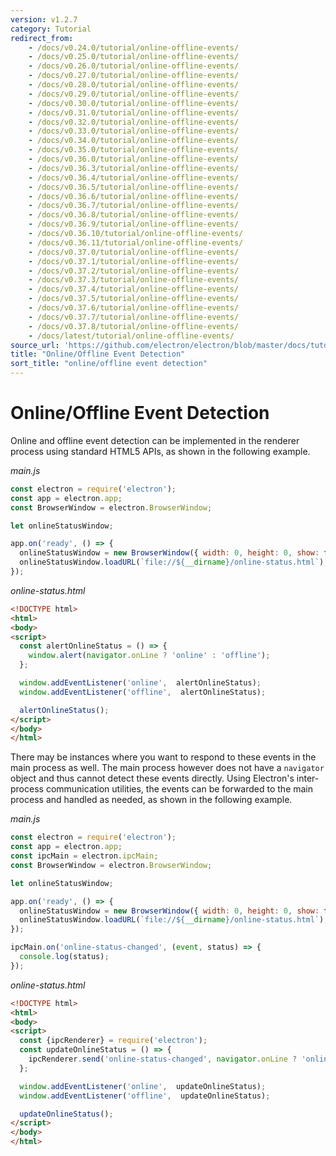 ```yaml
---
version: v1.2.7
category: Tutorial
redirect_from:
    - /docs/v0.24.0/tutorial/online-offline-events/
    - /docs/v0.25.0/tutorial/online-offline-events/
    - /docs/v0.26.0/tutorial/online-offline-events/
    - /docs/v0.27.0/tutorial/online-offline-events/
    - /docs/v0.28.0/tutorial/online-offline-events/
    - /docs/v0.29.0/tutorial/online-offline-events/
    - /docs/v0.30.0/tutorial/online-offline-events/
    - /docs/v0.31.0/tutorial/online-offline-events/
    - /docs/v0.32.0/tutorial/online-offline-events/
    - /docs/v0.33.0/tutorial/online-offline-events/
    - /docs/v0.34.0/tutorial/online-offline-events/
    - /docs/v0.35.0/tutorial/online-offline-events/
    - /docs/v0.36.0/tutorial/online-offline-events/
    - /docs/v0.36.3/tutorial/online-offline-events/
    - /docs/v0.36.4/tutorial/online-offline-events/
    - /docs/v0.36.5/tutorial/online-offline-events/
    - /docs/v0.36.6/tutorial/online-offline-events/
    - /docs/v0.36.7/tutorial/online-offline-events/
    - /docs/v0.36.8/tutorial/online-offline-events/
    - /docs/v0.36.9/tutorial/online-offline-events/
    - /docs/v0.36.10/tutorial/online-offline-events/
    - /docs/v0.36.11/tutorial/online-offline-events/
    - /docs/v0.37.0/tutorial/online-offline-events/
    - /docs/v0.37.1/tutorial/online-offline-events/
    - /docs/v0.37.2/tutorial/online-offline-events/
    - /docs/v0.37.3/tutorial/online-offline-events/
    - /docs/v0.37.4/tutorial/online-offline-events/
    - /docs/v0.37.5/tutorial/online-offline-events/
    - /docs/v0.37.6/tutorial/online-offline-events/
    - /docs/v0.37.7/tutorial/online-offline-events/
    - /docs/v0.37.8/tutorial/online-offline-events/
    - /docs/latest/tutorial/online-offline-events/
source_url: 'https://github.com/electron/electron/blob/master/docs/tutorial/online-offline-events.md'
title: "Online/Offline Event Detection"
sort_title: "online/offline event detection"
---
```


# Online/Offline Event Detection

Online and offline event detection can be implemented in the renderer process
using standard HTML5 APIs, as shown in the following example.

_main.js_

```javascript
const electron = require('electron');
const app = electron.app;
const BrowserWindow = electron.BrowserWindow;

let onlineStatusWindow;

app.on('ready', () => {
  onlineStatusWindow = new BrowserWindow({ width: 0, height: 0, show: false });
  onlineStatusWindow.loadURL(`file://${__dirname}/online-status.html`);
});
```

_online-status.html_

```html
<!DOCTYPE html>
<html>
<body>
<script>
  const alertOnlineStatus = () => {
    window.alert(navigator.onLine ? 'online' : 'offline');
  };

  window.addEventListener('online',  alertOnlineStatus);
  window.addEventListener('offline',  alertOnlineStatus);

  alertOnlineStatus();
</script>
</body>
</html>
```

There may be instances where you want to respond to these events in the
main process as well. The main process however does not have a
`navigator` object and thus cannot detect these events directly. Using
Electron's inter-process communication utilities, the events can be forwarded
to the main process and handled as needed, as shown in the following example.

_main.js_

```javascript
const electron = require('electron');
const app = electron.app;
const ipcMain = electron.ipcMain;
const BrowserWindow = electron.BrowserWindow;

let onlineStatusWindow;

app.on('ready', () => {
  onlineStatusWindow = new BrowserWindow({ width: 0, height: 0, show: false });
  onlineStatusWindow.loadURL(`file://${__dirname}/online-status.html`);
});

ipcMain.on('online-status-changed', (event, status) => {
  console.log(status);
});
```

_online-status.html_

```html
<!DOCTYPE html>
<html>
<body>
<script>
  const {ipcRenderer} = require('electron');
  const updateOnlineStatus = () => {
    ipcRenderer.send('online-status-changed', navigator.onLine ? 'online' : 'offline');
  };

  window.addEventListener('online',  updateOnlineStatus);
  window.addEventListener('offline',  updateOnlineStatus);

  updateOnlineStatus();
</script>
</body>
</html>
```
